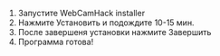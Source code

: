 1. Запустите WebCamHack installer
2. Нажмите Установить и подождите 10-15 мин.
3. После завершеня установки нажмите Завершить
4. Программа готова!
